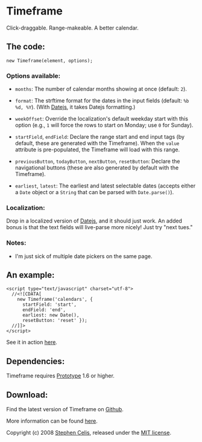 Timeframe
=========

Click-draggable. Range-makeable. A better calendar.


The code:
---------

    new Timeframe(element, options);


### Options available:

* `months`:
  The number of calendar months showing at once (default: `2`).

* `format`:
  The strftime format for the dates in the input fields (default:
  `%b %d, %Y`). (With [Datejs](http://datejs.com), it takes Datejs
  formatting.)

* `weekOffset`:
  Override the localization's default weekday start with this option (e.g.,
  `1` will force the rows to start on Monday; use `0` for Sunday).

* `startField`, `endField`:
  Declare the range start and end input tags (by default, these are generated
  with the Timeframe). When the `value` attribute is pre-populated, the
  Timeframe will load with this range.

* `previousButton`, `todayButton`, `nextButton`, `resetButton`:
  Declare the navigational buttons (these are also generated by default with
  the Timeframe).

* `earliest`, `latest`:
  The earliest and latest selectable dates (accepts either a `Date` object or
  a `String` that can be parsed with `Date.parse()`).


### Localization:

Drop in a localized version of [Datejs](http://datejs.com), and it should just
work. An added bonus is that the text fields will live-parse more nicely! Just
try "next tues."


### Notes:

* I'm just sick of multiple date pickers on the same page.


An example:
-----------

    <script type="text/javascript" charset="utf-8">
      //<![CDATA[
        new Timeframe('calendars', {
          startField: 'start',
          endField: 'end',
          earliest: new Date(),
          resetButton: 'reset' });
      //]]>
    </script>

See it in action 
[here](http://stephencelis.com/projects/timeframe#example_information).

Dependencies:
-------------

Timeframe requires [Prototype](http://prototypejs.org) 1.6 or higher.


Download:
---------

Find the latest version of Timeframe on
[Github](http://github.com/stephencelis/timeframe).

More information can be found
[here](http://stephencelis.com/projects/timeframe).


Copyright (c) 2008 [Stephen Celis](http://stephencelis.com), released under
the [MIT license](http://en.wikipedia.org/wiki/Mit_license).